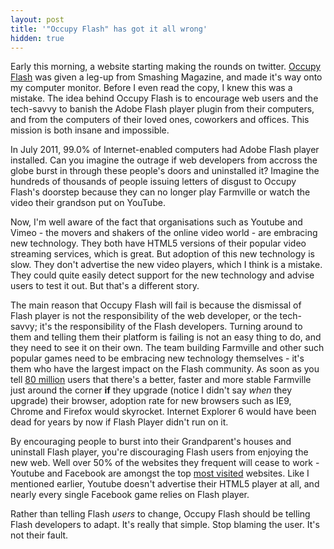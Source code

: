 ```yaml
---
layout: post
title: '"Occupy Flash" has got it all wrong'
hidden: true
---
```


Early this morning, a website starting making the rounds on twitter. [Occupy Flash](http://occupyflash.org) was given a leg-up from Smashing Magazine, and made it's way onto my computer monitor. Before I even read the copy, I knew this was a mistake. The idea behind Occupy Flash is to encourage web users and the tech-savvy to banish the Adobe Flash player plugin from their computers, and from the computers of their loved ones, coworkers and offices. This mission is both insane and impossible.

In July 2011, 99.0% of Internet-enabled computers had Adobe Flash player installed. Can you imagine the outrage if web developers from accross the globe burst in through these people's doors and uninstalled it? Imagine the hundreds of thousands of people issuing letters of disgust to Occupy Flash's doorstep because they can no longer play Farmville or watch the video their grandson put on YouTube.

Now, I'm well aware of the fact that organisations such as Youtube and Vimeo - the movers and shakers of the online video world - are embracing new technology. They both have HTML5 versions of their popular video streaming services, which is great. But adoption of this new technology is slow. They don't advertise the new video players, which I think is a mistake. They could quite easily detect support for the new technology and advise users to test it out. But that's a different story.

The main reason that Occupy Flash will fail is because the dismissal of Flash player is not the responsibility of the web developer, or the tech-savvy; it's the responsibility of the Flash developers. Turning around to them and telling them their platform is failing is not an easy thing to do, and they need to see it on their own. The team building Farmville and other such popular games need to be embracing new technology themselves - it's them who have the largest impact on the Flash community. As soon as you tell [80 million](http://mashable.com/2010/02/20/farmville-80-million-users/) users that there's a better, faster and more stable Farmville just around the corner **if** they upgrade (notice I didn't say _when_ they upgrade) their browser, adoption rate for new browsers such as IE9, Chrome and Firefox would skyrocket. Internet Explorer 6 would have been dead for years by now if Flash Player didn't run on it.

By encouraging people to burst into their Grandparent's houses and uninstall Flash player, you're discouraging Flash users from enjoying the new web. Well over 50% of the websites they frequent will cease to work - Youtube and Facebook are amongst the top [most visited](http://www.alexa.com/topsites) websites. Like I mentioned earlier, Youtube doesn't advertise their HTML5 player at all, and nearly every single Facebook game relies on Flash player.

Rather than telling Flash _users_ to change, Occupy Flash should be telling Flash developers to adapt. It's really that simple. Stop blaming the user. It's not their fault.

